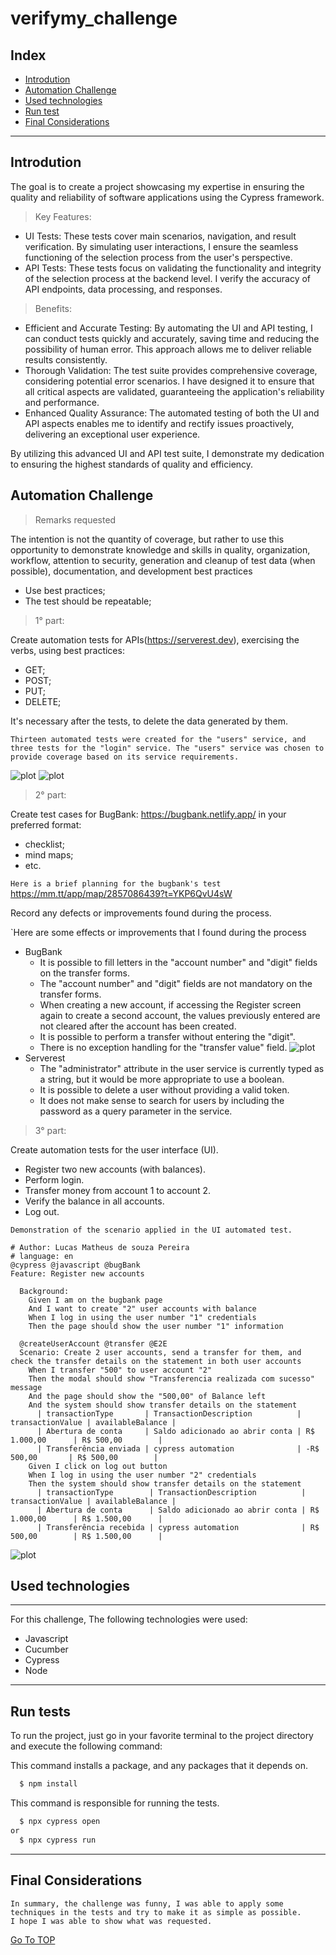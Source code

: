 # verifymy_challenge
## Index

- [Introdution](#Introdution)
- [Automation Challenge](#Automation-Challenge)
- [Used technologies](#used-technologies)
- [Run test](#run-test)
- [Final Considerations](#final-considerations)
---
## Introdution 

The goal is to create a project showcasing my expertise in ensuring the quality and reliability of software applications using the Cypress framework.

>Key Features:
* UI Tests: These tests cover main scenarios, navigation, and result verification. By simulating user interactions, I ensure the seamless functioning of the selection process from the user's perspective.
* API Tests: These tests focus on validating the functionality and integrity of the selection process at the backend level. I verify the accuracy of API endpoints, data processing, and responses.

>Benefits:
* Efficient and Accurate Testing: By automating the UI and API testing, I can conduct tests quickly and accurately, saving time and reducing the possibility of human error. This approach allows me to deliver reliable results consistently.
* Thorough Validation: The test suite provides comprehensive coverage, considering potential error scenarios. I have designed it to ensure that all critical aspects are validated, guaranteeing the application's reliability and performance.
* Enhanced Quality Assurance: The automated testing of both the UI and API aspects enables me to identify and rectify issues proactively, delivering an exceptional user experience.

By utilizing this advanced UI and API test suite, I demonstrate my dedication to ensuring the highest standards of quality and efficiency.

## Automation Challenge

> Remarks requested

The intention is not the quantity of coverage, but rather to use this opportunity to demonstrate knowledge and skills in quality, organization, workflow, attention to security, generation and cleanup of test data (when possible), documentation, and development best practices
* Use best practices;
* The test should be repeatable;

>1° part:

 Create automation tests for APIs(https://serverest.dev), exercising the verbs, using best practices:
* GET;
* POST;
* PUT;
* DELETE;

It's necessary after the tests, to delete the data generated by them. 

`Thirteen automated tests were created for the "users" service, and three tests for the "login" service. The "users" service was chosen to provide coverage based on its service requirements.`

![plot](./folder/users_api.jpg) ![plot](./folder/login_api.jpg)

>2° part:

Create test cases for BugBank: https://bugbank.netlify.app/ in your preferred format:
* checklist;
* mind maps;
* etc.

`Here is a brief planning for the bugbank's test` https://mm.tt/app/map/2857086439?t=YKP6QvU4sW


Record any defects or improvements found during the process.

`Here are some effects or improvements that I found during the process
* BugBank
  * It is possible to fill letters in the "account number" and "digit"  fields on the transfer forms.
  * The "account number" and "digit" fields are not mandatory on the transfer forms.
  * When creating a new account, if accessing the Register screen again to create a second account, the values previously entered are not cleared after the account has been created.
  * It is possible to perform a transfer without entering the "digit".
  * There is no exception handling for the "transfer value" field.
![plot](./folder/exception.jpg)
* Serverest
  * The "administrator" attribute in the user service is currently typed as a string, but it would be more appropriate to use a boolean.
  * It is possible to delete a user without providing a valid token.
  * It does not make sense to search for users by including the password as a query parameter in the service.

>3° part:

 Create automation tests for the user interface (UI).

- Register two new accounts (with balances).
- Perform login.
- Transfer money from account 1 to account 2.
- Verify the balance in all accounts.
- Log out.

`Demonstration of the scenario applied in the UI automated test.`

```gherkin
# Author: Lucas Matheus de souza Pereira
# language: en
@cypress @javascript @bugBank
Feature: Register new accounts

  Background:
    Given I am on the bugbank page
    And I want to create "2" user accounts with balance
    When I log in using the user number "1" credentials
    Then the page should show the user number "1" information

  @createUserAccount @transfer @E2E
  Scenario: Create 2 user accounts, send a transfer for them, and check the transfer details on the statement in both user accounts
    When I transfer "500" to user account "2"
    Then the modal should show "Transferencia realizada com sucesso" message
    And the page should show the "500,00" of Balance left
    And the system should show transfer details on the statement
      | transactionType       | TransactionDescription          | transactionValue | availableBalance |
      | Abertura de conta     | Saldo adicionado ao abrir conta | R$ 1.000,00      | R$ 500,00        |
      | Transferência enviada | cypress automation              | -R$ 500,00       | R$ 500,00        |
    Given I click on log out button
    When I log in using the user number "2" credentials
    Then the system should show transfer details on the statement
      | transactionType        | TransactionDescription          | transactionValue | availableBalance |
      | Abertura de conta      | Saldo adicionado ao abrir conta | R$ 1.000,00      | R$ 1.500,00      |
      | Transferência recebida | cypress automation              | R$ 500,00        | R$ 1.500,00      |

```
![plot](./folder/bugBank.gif)

## Used technologies 
---
For this challenge, The following technologies were used:
- Javascript
- Cucumber
- Cypress
- Node
---

## Run tests

To run the project, just go in your favorite terminal to the project directory and execute the following command:

This command installs a package, and any packages that it depends on.
```bash
  $ npm install
```
This command is responsible for running the tests.
```bash
  $ npx cypress open
or
  $ npx cypress run
```
---
## Final Considerations
```
In summary, the challenge was funny, I was able to apply some techniques in the tests and try to make it as simple as possible. 
I hope I was able to show what was requested.
```
[Go To TOP](#TOP)



